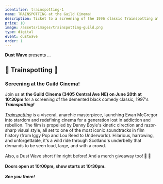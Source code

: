 ```yaml
---
identifier: trainspotting-1
name: TRAINSPOTTING at the Guild Cinema!
description: Ticket to a screening of the 1996 classic Trainspotting at the Guild Cinema!
price: 10
image: /assets/images/trainspotting-guild.png
type: digital
event: dustwave
order: 1
---
```

<strong>Dust Wave</strong> presents ...
<br>
<h2>🚊 Trainspotting 🚽</h2>
<h3>Screening at the Guild Cinema!</h3>
Join us at <strong>the Guild Cinema (3405 Central Ave NE) on June 20th at 10:30pm</strong> for a screening of the demented black comedy classic, 1997's <strong><i>Trainspotting!</i></strong>
<br><br>
<a href="https://www.imdb.com/title/tt0117951" target="_blank"><i>Trainspotting</i></a> is a visceral, anarchic masterpiece, launching Ewan McGregor into stardom and redefining cinema for a generation lost in addiction and rebellion. The film is propelled by Danny Boyle's kinetic direction and razor-sharp visual style, all set to one of the most iconic soundtracks in film history (from Iggy Pop and Lou Reed to Underworld). Hilarious, harrowing, and unforgettable, it's a wild ride through Scotland's underbelly that demands to be seen loud, large, and with a crowd.
<br><br>
Also, a Dust Wave short film right before! And a merch giveaway too! 🎥 🎉
<br><br>
<strong>Doors open at 10:00pm, show starts at 10:30pm. </strong>
<br><br>
<strong><i>See you there!</i></strong>
